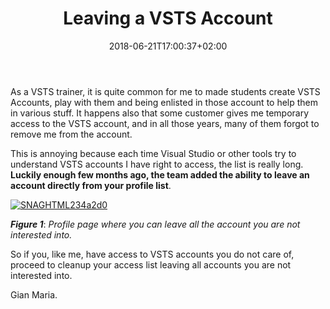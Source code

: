 ﻿---
title: "Leaving a VSTS Account"
description: ""
date: 2018-06-21T17:00:37+02:00
draft: false
tags: [VSTS]
categories: [Azure DevOps]
---
As a VSTS trainer, it is quite common for me to made students create VSTS Accounts, play with them and being enlisted in those account to help them in various stuff. It happens also that some customer gives me temporary access to the VSTS account, and in all those years, many of them forgot to remove me from the account.

This is annoying because each time Visual Studio or other tools try to understand VSTS accounts I have right to access, the list is really long.  **Luckily enough few months ago, the team added the ability to leave an account directly from your profile list**.

[![SNAGHTML234a2d0](http://www.codewrecks.com/blog/wp-content/uploads/2018/06/SNAGHTML234a2d0_thumb.png "SNAGHTML234a2d0")](http://www.codewrecks.com/blog/wp-content/uploads/2018/06/SNAGHTML234a2d0.png)

 ***Figure 1***: *Profile page where you can leave all the account you are not interested into.*

So if you, like me, have access to VSTS accounts you do not care of, proceed to cleanup your access list leaving all accounts you are not interested into.

Gian Maria.
